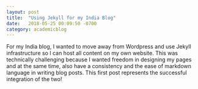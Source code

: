 ```yaml
---
layout: post
title:  "Using Jekyll for my India Blog"
date:   2018-05-25 00:09:50 -0700
category: academicblog
---
```


For my India blog, I wanted to move away from Wordpress and use Jekyll infrastructure so I can host all content on my own website. This was technically challenging because I wanted freedom in designing my pages and at the same time, also have a consistency and the ease of markdown language in writing blog posts. This first post represents the successful integration of the two!
